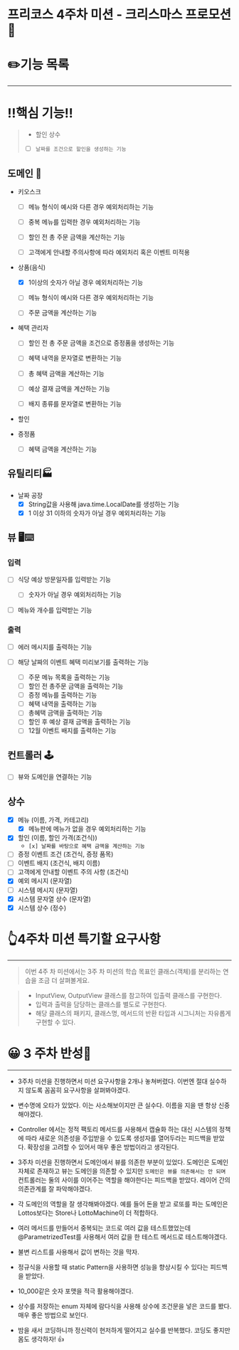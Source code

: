 # 프리코스 4주차 미션 - 크리스마스 프로모션🎄

# ✏️기능 목록

---

# ‼️핵심 기능‼️

> - 할인 상수
> - [ ] `날짜를 조건으로 할인을 생성하는 기능`

## 도메인 👤

- 키오스크
    - [ ] 메뉴 형식이 예시와 다른 경우 예외처리하는 기능
    - [ ] 중복 메뉴를 입력한 경우 예외처리하는 기능
    - [ ] 할인 전 총 주문 금액을 계산하는 기능
    - [ ] 고객에게 안내할 주의사항에 따라 예외처리 혹은 이벤트 미적용


- 상품(음식)
    - [x] 1이상의 숫자가 아닐 경우 예외처리하는 기능
    - [ ] 메뉴 형식이 예시와 다른 경우 예외처리하는 기능
    - [ ] 주문 금액을 계산하는 기능


- 혜택 관리자
    - [ ] 할인 전 총 주문 금액을 조건으로 증정품을 생성하는 기능
    - [ ] 혜택 내역을 문자열로 변환하는 기능
    - [ ] 총 혜택 금액을 계산하는 기능
    - [ ] 예상 결재 금액을 계산하는 기능
    - [ ] 배지 종류를 문자열로 변환하는 기능


- 할인


- 증정품
    - [ ] 혜택 금액을 계산하는 기능

## 유틸리티🏭

- 날짜 공장
    - [x] String값을 사용해 java.time.LocalDate를 생성하는 기능
    - [x] 1 이상 31 이하의 숫자가 아닐 경우 예외처리하는 기능

## 뷰 🖥️⌨️

### 입력

- [ ] 식당 예상 방문일자를 입력받는 기능
    - [ ] 숫자가 아닐 경우 예외처리하는 기능


- [ ] 메뉴와 개수를 입력받는 기능

### 출력

- [ ] 에러 메시지를 출력하는 기능


- [ ] 해당 날짜의 이벤트 혜택 미리보기를 출력하는 기능
    - [ ] 주문 메뉴 목록을 출력하는 기능
    - [ ] 할인 전 총주문 금액을 출력하는 기능
    - [ ] 증정 메뉴를 출력하는 기능
    - [ ] 혜택 내역을 출력하는 기능
    - [ ] 총혜택 금액을 출력하는 기능
    - [ ] 할인 후 예상 결재 금액을 출력하는 기능
    - [ ] 12월 이벤트 배지를 출력하는 기능

## 컨트롤러 🕹️

- [ ] 뷰와 도메인을 연결하는 기능

## 상수

- [x] 메뉴 (이름, 가격, 카테고리)
    - [x] 메뉴판에 메뉴가 없을 경우 예외처리하는 기능
- [x] 할인 (이름, 할인 가격(조건식))
    - `[x] 날짜를 바탕으로 혜택 금액을 계산하는 기능`
- [ ] 증정 이벤트 조건 (조건식, 증정 품목)
- [ ] 이벤트 배지 (조건식, 배지 이름)
- [ ] 고객에게 안내할 이벤트 주의 사항 (조건식)
- [x] 예외 메시지 (문자열)
- [ ] 시스템 메시지 (문자열)
- [x] 시스템 문자열 상수 (문자열)
- [x] 시스템 상수 (정수)

# 👆4주차 미션 특기할 요구사항

---

> 이번 4주 차 미션에서는 3주 차 미션의 학습 목표인 클래스(객체)를 분리하는 연습을 조금 더 살펴볼게요.

> - InputView, OutputView 클래스를 참고하여 입출력 클래스를 구현한다.
> - 입력과 출력을 담당하는 클래스를 별도로 구현한다.
> - 해당 클래스의 패키지, 클래스명, 메서드의 반환 타입과 시그니처는 자유롭게 구현할 수 있다.

# 😀 3 주차 반성📕

---

- 3주차 미션을 진행하면서 미션 요구사항을 2개나 놓쳐버렸다. 이번엔 절대 실수하지 않도록 꼼꼼히 요구사항을 살펴봐야겠다.


- 변수명에 오타가 있었다. 이는 사소해보이지만 큰 실수다. 이름을 지을 땐 항상 신중해야겠다.


- Controller 에서는 정적 팩토리 메서드를 사용해서 캡슐화 하는 대신 시스템의 정책에 따라 새로운 의존성을 주입받을 수
  있도록 생성자를 열어두라는 피드백을 받았다. 확장성을 고려할 수 있어서 매우 좋은 방법이라고 생각된다.


- 3주차 미션을 진행하면서 도메인에서 뷰를 의존한 부분이 있었다. 도메인은 도메인 자체로 존재하고 뷰는 도메인을 의존할 수 있지만
  `도메인은 뷰를 의존해서는 안 되며` 컨트롤러는 둘의 사이를 이어주는 역할을 해야한다는 피드백을 받았다. 레이어 간의 의존관계를 잘
  파악해야겠다.


- 각 도메인의 역할을 잘 생각해봐야겠다. 예를 들어 돈을 받고 로또를 파는 도메인은 Lottos보다는 Store나 LottoMachine이 더 적합하다.


- 여러 메서드를 만들어서 중복되는 코드로 여러 값을 테스트했었는데
  @ParametrizedTest를 사용해서 여러 값을 한 테스트 메서드로 테스트해야겠다.


- 불변 리스트를 사용해서 값이 변하는 것을 막자.


- 정규식을 사용할 때 static Pattern을 사용하면 성능을 향상시킬 수 있다는 피드백을 받았다.


- 10_000같은 숫자 포맷을 적극 활용해야겠다.


- 상수를 저장하는 enum 자체에 람다식을 사용해 상수에 조건문을 넣은 코드를 봤다. 매우 좋은 방법으로 보인다.


- 밤을 새서 코딩하니까 정신력이 현저하게 떨어지고 실수를 반복했다. 코딩도 좋지만 몸도 생각하자! 👍